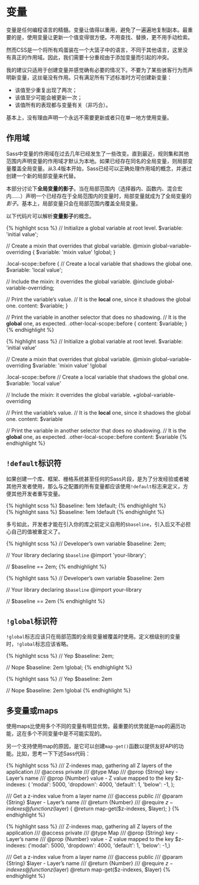 
# 变量

变量是任何编程语言的精髓。变量让值得以重用，避免了一遍遍地复制副本。最重要的是，使用变量让更新一个值变得很方便。不用查找、替换，更不用手动检索。

然而CSS是一个将所有鸡蛋装在一个大篮子中的语言，不同于其他语言，这里没有真正的作用域。因此，我们需要十分重视由于添加变量而引起的冲突。

我的建议只适用于创建变量并感觉确有必要的情况下。不要为了某些骇客行为而声明新变量，这丝毫没有作用。只有满足所有下述标准时方可创建新变量：

- 该值至少重复出现了两次；
- 该值至少可能会被更新一次；
- 该值所有的表现都与变量有关（非巧合）。

基本上，没有理由声明一个永远不需要更新或者只在单一地方使用变量。

## 作用域

Sass中变量的作用域在过去几年已经发生了一些改变。直到最近，规则集和其他范围内声明变量的作用域才默认为本地。如果已经存在同名的全局变量，则局部变量覆盖全局变量。从3.4版本开始，Sass已经可以正确处理作用域的概念，并通过创建一个新的局部变量来代替。

本部分讨论下**全局变量的影子**。当在局部范围内（选择器内、函数内、混合宏内……）声明一个已经存在于全局范围内的变量时，局部变量就成为了全局变量的*影子*。基本上，局部变量只会在局部范围内覆盖全局变量。

以下代码片可以解析**变量影子**的概念。

<div class="code-block">
  <div class="code-block__wrapper" data-syntax="scss">
{% highlight scss %}
// Initialize a global variable at root level.
$variable: 'initial value';

// Create a mixin that overrides that global variable.
@mixin global-variable-overriding {
  $variable: 'mixin value' !global;
}

.local-scope::before {
  // Create a local variable that shadows the global one.
  $variable: 'local value';

  // Include the mixin: it overrides the global variable.
  @include global-variable-overriding;

  // Print the variable’s value.
  // It is the **local** one, since it shadows the global one.
  content: $variable;
}

// Print the variable in another selector that does no shadowing.
// It is the **global** one, as expected.
.other-local-scope::before {
  content: $variable;
}
{% endhighlight %}
  </div>
  <div class="code-block__wrapper" data-syntax="sass">
{% highlight sass %}
// Initialize a global variable at root level.
$variable: 'initial value'

// Create a mixin that overrides that global variable.
@mixin global-variable-overriding
  $variable: 'mixin value' !global

.local-scope::before
  // Create a local variable that shadows the global one.
  $variable: 'local value'

  // Include the mixin: it overrides the global variable.
  +global-variable-overriding

  // Print the variable’s value.
  // It is the **local** one, since it shadows the global one.
  content: $variable

// Print the variable in another selector that does no shadowing.
// It is the **global** one, as expected.
.other-local-scope::before
  content: $variable
{% endhighlight %}
  </div>
</div>

## `!default`标识符

如果创建一个库、框架、栅格系统甚至任何的Sass片段，是为了分发经验或者被其他开发者使用，那么与之配置的所有变量都应该使用`!default`标志来定义，方便其他开发者重写变量。

<div class="code-block">
  <div class="code-block__wrapper" data-syntax="scss">
{% highlight scss %}
$baseline: 1em !default;
{% endhighlight %}
  </div>
  <div class="code-block__wrapper" data-syntax="sass">
{% highlight sass %}
$baseline: 1em !default
{% endhighlight %}
  </div>
</div>

多亏如此，开发者才能在引入你的库之前定义自用的`$baseline`，引入后又不必担心自己的值被重定义了。

<div class="code-block">
  <div class="code-block__wrapper" data-syntax="scss">
{% highlight scss %}
// Developer’s own variable
$baseline: 2em;

// Your library declaring `$baseline`
@import 'your-library';

// $baseline == 2em;
{% endhighlight %}
  </div>
  <div class="code-block__wrapper" data-syntax="sass">
{% highlight sass %}
// Developer’s own variable
$baseline: 2em

// Your library declaring `$baseline`
@import your-library

// $baseline == 2em
{% endhighlight %}
  </div>
</div>

## `!global`标识符

`!global`标志应该只在局部范围的全局变量被覆盖时使用。定义根级别的变量时，`!global`标志应该省略。

<div class="code-block">
  <div class="code-block__wrapper" data-syntax="scss">
{% highlight scss %}
// Yep
$baseline: 2em;

// Nope
$baseline: 2em !global;
{% endhighlight %}
  </div>
  <div class="code-block__wrapper" data-syntax="sass">
{% highlight sass %}
// Yep
$baseline: 2em

// Nope
$baseline: 2em !global
{% endhighlight %}
  </div>
</div>

## 多变量或maps

使用maps比使用多个不同的变量有明显优势。最重要的优势就是map的遍历功能，这在多个不同变量中是不可能实现的。

另一个支持使用map的原因，是它可以创建`map-get()`函数以提供友好API的功能。比如，思考一下下述Sass代码：

<div class="code-block">
  <div class="code-block__wrapper" data-syntax="scss">
{% highlight scss %}
/// Z-indexes map, gathering all Z layers of the application
/// @access private
/// @type Map
/// @prop {String} key - Layer’s name
/// @prop {Number} value - Z value mapped to the key
$z-indexes: (
  'modal': 5000,
  'dropdown': 4000,
  'default': 1,
  'below': -1,
);

/// Get a z-index value from a layer name
/// @access public
/// @param {String} $layer - Layer’s name
/// @return {Number}
/// @require $z-indexes
@function z($layer) {
  @return map-get($z-indexes, $layer);
}
{% endhighlight %}
  </div>
  <div class="code-block__wrapper" data-syntax="sass">
{% highlight sass %}
/// Z-indexes map, gathering all Z layers of the application
/// @access private
/// @type Map
/// @prop {String} key - Layer’s name
/// @prop {Number} value - Z value mapped to the key
$z-indexes: ('modal': 5000, 'dropdown': 4000, 'default': 1, 'below': -1,)

/// Get a z-index value from a layer name
/// @access public
/// @param {String} $layer - Layer’s name
/// @return {Number}
/// @require $z-indexes
@function z($layer)
  @return map-get($z-indexes, $layer)
{% endhighlight %}
  </div>
</div>
